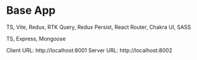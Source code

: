 # Base App

TS, Vite, Redux, RTK Query, Redux Persist,
React Router, Chakra UI, SASS

TS, Express, Mongoose

Client URL: http://localhost:8001
Server URL: http://localhost:8002

